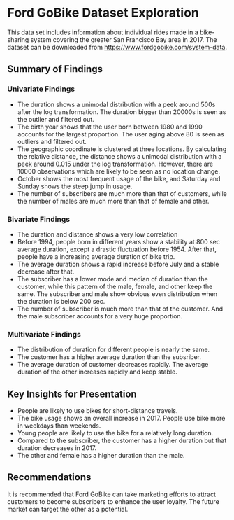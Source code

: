 # Ford GoBike Dataset Exploration

This data set includes information about individual rides made in a bike-sharing system covering the greater San Francisco Bay area in 2017. The dataset can be downloaded from https://www.fordgobike.com/system-data.

## Summary of Findings
### Univariate Findings
- The duration shows a unimodal distribution with a peek around 500s after the log transformation. The duration bigger than 20000s is seen as the outlier and filtered out.
- The birth year shows that the user born between 1980 and 1990 accounts for the largest proportion. The user aging above 80 is seen as outliers and filtered out.
- The geographic coordinate is clustered at three locations. By calculating the relative distance, the distance shows a unimodal distribution with a peek around 0.015 under the log transformation. However, there are 10000 observations which are likely to be seen as no location change.
- October shows the most frequent usage of the bike, and Saturday and Sunday shows the steep jump in usage.
- The number of subscribers are much more than that of customers, while the number of males are much more than that of female and other.

### Bivariate Findings
- The duration and distance shows a very low correlation
- Before 1994, people born in different years show a stability at 800 sec average duration, except a drastic fluctuation before 1954. After that, people have a increasing average duration of bike trip.
- The average duration shows a rapid increase before July and a stable decrease after that.
- The subscriber has a lower mode and median of duration than the customer, while this pattern of the male, female, and other keep the same. The subscriber and male show obvious even distribution when the duration is below 200 sec.
- The number of subscriber is much more than that of the customer. And the male subscriber accounts for a very huge proportion.

### Multivariate Findings
- The distribution of duration for different people is nearly the same.
- The customer has a higher average duration than the subsriber.
- The average duration of customer decreases rapidly. The average duration of the other increases rapidly and keep stable.

## Key Insights for Presentation
- People are likely to use bikes for short-distance travels.
- The bike usage shows an overall increase in 2017. People use bike more in weekdays than weekends.
- Young people are likely to use the bike for a relatively long duration.
- Compared to the subscriber, the customer has a higher duration but that duration decreases in 2017.
- The other and female has a higher duration than the male.

## Recommendations
It is recommended that Ford GoBike can take marketing efforts to attract customers to become subscribers to enhance the user loyalty. The future market can target the other as a potential.
